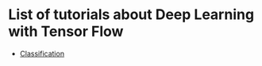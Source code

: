 # List of tutorials about Deep Learning with Tensor Flow 

- [Classification](https://www.tensorflow.org/tutorials/keras/basic_classification) 
